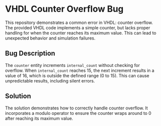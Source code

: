 # VHDL Counter Overflow Bug
This repository demonstrates a common error in VHDL: counter overflow.  The provided VHDL code implements a simple counter, but lacks proper handling for when the counter reaches its maximum value. This can lead to unexpected behavior and simulation failures.

## Bug Description
The `counter` entity increments `internal_count` without checking for overflow. When `internal_count` reaches 15, the next increment results in a value of 16, which is outside the defined range (0 to 15).  This can cause unpredictable results, including silent errors.

## Solution
The solution demonstrates how to correctly handle counter overflow.  It incorporates a modulo operator to ensure the counter wraps around to 0 after reaching its maximum value.